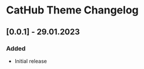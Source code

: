 <!-- Keep a Changelog guide -> https://keepachangelog.com -->

# CatHub Theme Changelog

## [0.0.1] - 29.01.2023
### Added
- Initial release